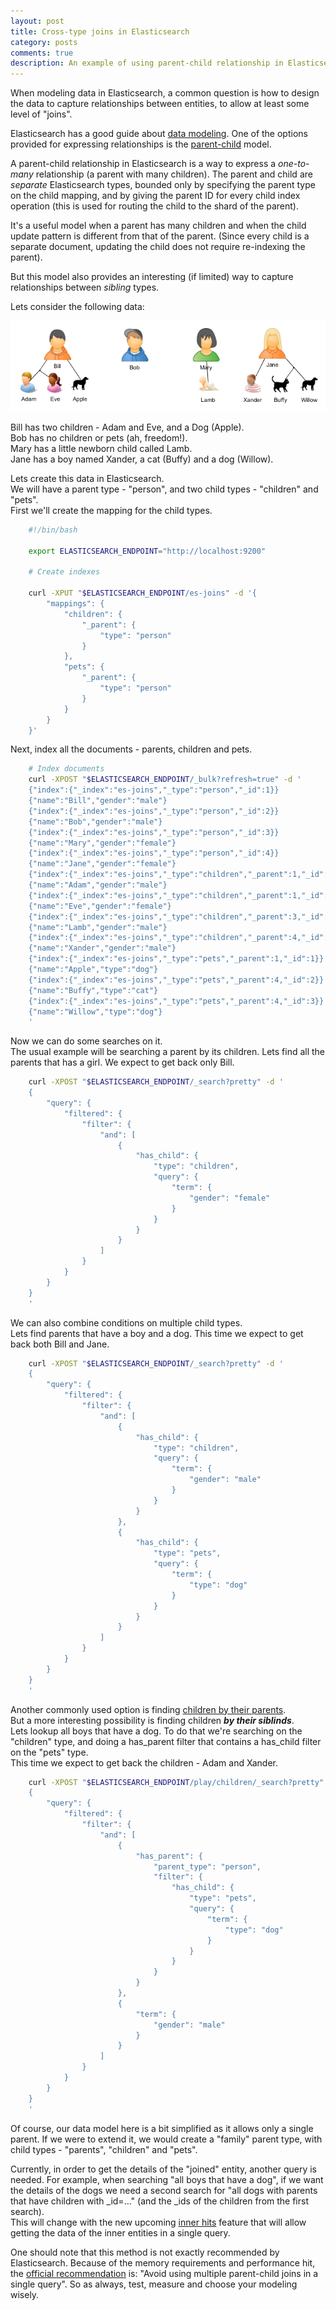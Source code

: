 ```yaml
---
layout: post
title: Cross-type joins in Elasticsearch
category: posts
comments: true
description: An example of using parent-child relationship in Elasticsearch for doing cross-type "joins".  
---
```

When modeling data in Elasticsearch, a common question is how to design the data to capture relationships between entities, to allow at least some level of "joins".

Elasticsearch has a good guide about [data modeling](http://www.elasticsearch.org/guide/en/elasticsearch/guide/current/modeling-your-data.html). One of the options provided for expressing relationships is the [parent-child](http://www.elasticsearch.org/guide/en/elasticsearch/guide/current/parent-child.html) model.

A parent-child relationship in Elasticsearch is a way to express a *one-to-many* relationship (a parent with many children). The parent and child are *separate* Elasticsearch types, bounded only by specifying the parent type on the child mapping, and by giving the parent ID for every child index operation (this is used for routing the child to the shard of the parent). 

It's a useful model when a parent has many children and when the child update pattern is different from that of the parent. (Since every child is a separate document, updating the child does not require re-indexing the parent).

But this model also provides an interesting (if limited) way to capture relationships between *sibling* types.  

Lets consider the following data: 

![My helpful screenshot](/images/es_joins.jpg)

Bill has two children - Adam and Eve, and a Dog (Apple).   
Bob has no children or pets (ah, freedom!).   
Mary has a little newborn child called Lamb.   
Jane has a boy named Xander, a cat (Buffy) and a dog (Willow).

Lets create this data in Elasticsearch.   
We will have a parent type - "person", and two child types - "children" and "pets".   
First we'll create the mapping for the child types.

```bash
    #!/bin/bash
    
    export ELASTICSEARCH_ENDPOINT="http://localhost:9200"
    
    # Create indexes
    
    curl -XPUT "$ELASTICSEARCH_ENDPOINT/es-joins" -d '{
        "mappings": {
            "children": {
                "_parent": {
                    "type": "person"
                }
            },
            "pets": {
                "_parent": {
                    "type": "person"
                }
            }
        }
    }' 
```

Next, index all the documents - parents, children and pets.

```bash
    # Index documents
    curl -XPOST "$ELASTICSEARCH_ENDPOINT/_bulk?refresh=true" -d '
    {"index":{"_index":"es-joins","_type":"person","_id":1}}
    {"name":"Bill","gender":"male"}
    {"index":{"_index":"es-joins","_type":"person","_id":2}}
    {"name":"Bob","gender":"male"}
    {"index":{"_index":"es-joins","_type":"person","_id":3}}
    {"name":"Mary","gender":"female"}
    {"index":{"_index":"es-joins","_type":"person","_id":4}}
    {"name":"Jane","gender":"female"}
    {"index":{"_index":"es-joins","_type":"children","_parent":1,"_id":1}}
    {"name":"Adam","gender":"male"}
    {"index":{"_index":"es-joins","_type":"children","_parent":1,"_id":2}}
    {"name":"Eve","gender":"female"}
    {"index":{"_index":"es-joins","_type":"children","_parent":3,"_id":3}}
    {"name":"Lamb","gender":"male"}
    {"index":{"_index":"es-joins","_type":"children","_parent":4,"_id":4}}
    {"name":"Xander","gender":"male"}
    {"index":{"_index":"es-joins","_type":"pets","_parent":1,"_id":1}}
    {"name":"Apple","type":"dog"}
    {"index":{"_index":"es-joins","_type":"pets","_parent":4,"_id":2}}
    {"name":"Buffy","type":"cat"}
    {"index":{"_index":"es-joins","_type":"pets","_parent":4,"_id":3}}
    {"name":"Willow","type":"dog"}
    '
```

Now we can do some searches on it.    
The usual example will be searching a parent by its children. Lets find all the parents that has a girl. We expect to get back only Bill. 

```bash
    curl -XPOST "$ELASTICSEARCH_ENDPOINT/_search?pretty" -d '
    {
        "query": {
            "filtered": {
                "filter": {
                    "and": [
                        {
                            "has_child": {
                                "type": "children",
                                "query": {
                                    "term": {
                                        "gender": "female"
                                    }
                                }
                            }
                        }
                    ]
                }
            }
        }
    }
    '
```

We can also combine conditions on multiple child types.    
Lets find parents that have a boy and a dog. This time we expect to get back both Bill and Jane. 

```bash 
    curl -XPOST "$ELASTICSEARCH_ENDPOINT/_search?pretty" -d '
    {
        "query": {
            "filtered": {
                "filter": {
                    "and": [
                        {
                            "has_child": {
                                "type": "children",
                                "query": {
                                    "term": {
                                        "gender": "male"
                                    }
                                }
                            }
                        },
                        {
                            "has_child": {
                                "type": "pets",
                                "query": {
                                    "term": {
                                        "type": "dog"
                                    }
                                }
                            }
                        }
                    ]
                }
            }
        }
    }
    '
```

Another commonly used option is finding [children by their parents](http://www.elasticsearch.org/guide/en/elasticsearch/guide/current/has-parent.html).   
But a more interesting possibility is finding children _**by their siblinds**_.   
Lets lookup all boys that have a dog. To do that we're searching on the "children" type, and doing a has\_parent filter that contains a has\_child filter on the "pets" type.   
This time we expect to get back the children - Adam and Xander.

```bash 
    curl -XPOST "$ELASTICSEARCH_ENDPOINT/play/children/_search?pretty" -d '
    {
        "query": {
            "filtered": {
                "filter": {
                    "and": [
                        {
                            "has_parent": {
                                "parent_type": "person",
                                "filter": {
                                    "has_child": {
                                        "type": "pets",
                                        "query": {
                                            "term": {
                                                "type": "dog"
                                            }
                                        }
                                    }
                                }
                            }
                        },
                        {
                            "term": {
                                "gender": "male"
                            }
                        }
                    ]
                }
            }
        }
    }
    '
```

Of course, our data model here is a bit simplified as it allows only a single parent. If we were to extend it, we would create a "family" parent type, with child types - "parents", "children" and "pets".

Currently, in order to get the details of the "joined" entity, another query is needed. For example, when searching "all boys that have a dog", if we want the details of the dogs we need a second search for "all dogs with parents that have children with \_id=..." (and the \_ids of the children from the first search).   
This will change with the new upcoming [inner hits](http://www.elasticsearch.org/guide/en/elasticsearch/reference/1.x/search-request-inner-hits.html) feature that will allow getting the data of the inner entities in a single query. 

One should note that this method is not exactly recommended by Elasticsearch. Because of the memory requirements and performance hit, the [official recommendation](http://www.elasticsearch.org/guide/en/elasticsearch/guide/current/parent-child-performance.html) is: "Avoid using multiple parent-child joins in a single query". So as always, test, measure and choose your modeling wisely.